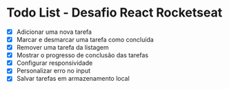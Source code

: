 # Todo List - Desafio React Rocketseat

- [x] Adicionar uma nova tarefa
- [x] Marcar e desmarcar uma tarefa como concluída
- [x] Remover uma tarefa da listagem
- [x] Mostrar o progresso de conclusão das tarefas
- [x] Configurar responsividade
- [x] Personalizar erro no input
- [x] Salvar tarefas em armazenamento local
